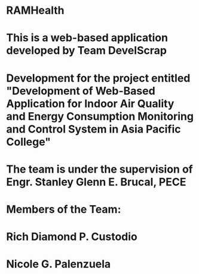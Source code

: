 # RAMHealth

# This is a web-based application developed by Team DevelScrap
# Development for the project entitled "Development of Web-Based Application for Indoor Air Quality and Energy Consumption Monitoring and Control System in Asia Pacific College"

# The team is under the supervision of Engr. Stanley Glenn E. Brucal, PECE

# Members of the Team:
# Rich Diamond P. Custodio
# Nicole G. Palenzuela